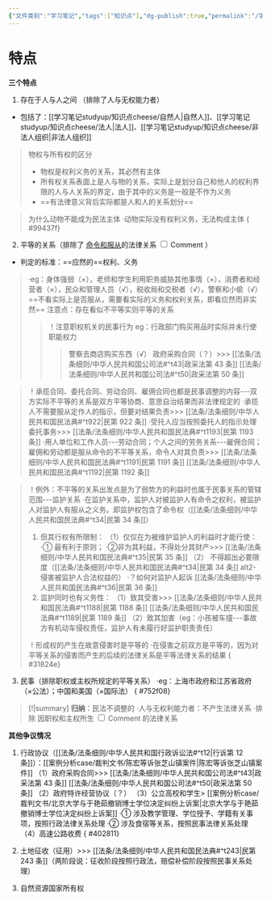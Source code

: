 ```yaml
---
{"文件类别":"学习笔记","tags":["知识点"],"dg-publish":true,"permalink":"/学习笔记studyup/知识点cheese/民事关系/","dgPassFrontmatter":true,"noteIcon":"","created":"2024-07-02T20:32:55.244+08:00","updated":"2024-10-12T11:19:20.239+08:00"}
---
```


# 特点
**三个特点** 
1. 存在于人与人之间 （排除了人与无权能力者）
- 包括了：[[学习笔记studyup/知识点cheese/自然人\|自然人]]、[[学习笔记studyup/知识点cheese/法人\|法人]]、[[学习笔记studyup/知识点cheese/非法人组织\|非法人组织]]
>物权与所有权的区分
>- 物权是权利义务的关系，其必然有主体
>- 所有权关系表面上是人与物的关系，实际上是划分自己和他人的权利界限的人与人关系的界定，由于其中的义务是一般是不作为义务
>- ==有法律意义背后实际都是人和人的关系划分==


>为什么动物不能成为民法主体
>·动物实际没有权利义务，无法构成主体
{ #99437f}

 
2. 平等的关系（排除了<label class="ob-comment" title="公法-个人和组织 组织和组织" style=""> <u>命令和服从</u>的法律关系 <input type="checkbox"> <span style=""> Comment </span></label>）
- 判定的标准：==应然的==权利、义务
>·eg：身体强弱（×），老师和学生利用职务威胁其他事情（×），消费者和经营者（×），民众和管理人员（√），税收局和交税者（√），警察和小偷（√）==不看实际上是否服从，需要看实际的义务和权利关系，即看应然而非实然==
>注意点：存在看似不平等实则平等的关系
>>！注意职权机关的民事行为 eg：行政部门购买用品时实际并未行使职能权力
>>>警察去商店购买东西（√）
>>>政府采购合同（？）>>> [[法条/法条细则/中华人民共和国公司法#^t43\|政采法第 43 条]] [[法条/法条细则/中华人民共和国公司法#^t50\|政采法第 50 条]]


>！承揽合同、委托合同、劳动合同、雇佣合同也都是民事调整的内容---双方实际不平等的关系是双方平等协商、意思自治结果而非法律规定的
·承揽人不需要服从定作人的指示，但要对结果负责>>> [[法条/法条细则/中华人民共和国民法典#^t922\|民第 922 条]]
·受托人应当按照委托人的指示处理委托事务>>> [[法条/法条细则/中华人民共和国民法典#^t1193\|民第 1193 条]]
·用人单位和工作人员---劳动合同；个人之间的劳务关系---雇佣合同；雇佣和劳动都是服从命令的不平等关系，命令人对其负责>>> [[法条/法条细则/中华人民共和国民法典#^t1191\|民第 1191 条]] [[法条/法条细则/中华人民共和国民法典#^t1192\|民第 1192 条]]


>！例外：不平等的关系出发点是为了弱势方的利益时也属于民事关系的管辖范围---监护关系
>·在监护关系中，监护人对被监护人有命令之权利，被监护人对监护人有服从之义务。即监护权包含了命令权（[[法条/法条细则/中华人民共和国民法典#^t34\|民第 34 条]]）
>1. 但其行权有所限制：
>（1）仅仅在为被维护监护人的利益时才能行使：
>·① 最有利于原则；
>·②非为其利益，不得处分其财产>>> [[法条/法条细则/中华人民共和国民法典#^t35\|民第 35 条]]
>（2） 不得超出必要限度（[[法条/法条细则/中华人民共和国民法典#^t34\|民第 34 条]] alt2-侵害被监护人合法权益的）
>·？如何对监护人起诉 [[法条/法条细则/中华人民共和国民法典#^t36\|民第 36 条]]
>1. 监护同时也有义务性：
>（1）致其受害>>> [[法条/法条细则/中华人民共和国民法典#^t1188\|民第 1188 条]] [[法条/法条细则/中华人民共和国民法典#^t1189\|民第 1189 条]]
>（2）致其加害（eg：小孩被车撞---事故方有机动车侵权责任，监护人有未履行好监护职责责任）
>
>！形成权的产生在故意侵害时是平等的
>·在侵害之前双方是平等的，因为对平等关系的侵害而产生的后续的法律关系是平等法律关系的结果 
{ #31824e}



3. 民事（排除职权或主权所规定的平等关系）
·eg：上海市政府和江苏省政府（×公法）；中国和美国（×国际法）
{ #752f08}


>[!|summary] **归纳**：民法不调整的
·人与无权利能力者：不产生法律关系
·排除<label class="ob-comment" title="职权或主权产生的不平等关系使用公法，平等关系上国内采用公法，国际采用国际法" style=""> 因职权和主权所生 <input type="checkbox"> <span style=""> Comment </span></label>的法律关系

**其他争议情况**
1. 行政协议（[[法条/法条细则/中华人民共和国行政诉讼法#^t12\|行诉第 12 条]]）：[[案例分析case/裁判文书/陈宏等诉张芝山镇案件\|陈宏等诉张芝山镇案件]]
（1）政府采购合同>>> [[法条/法条细则/中华人民共和国公司法#^t43\|政采法第 43 条]] [[法条/法条细则/中华人民共和国公司法#^t50\|政采法第 50 条]]
（2）政府特许经营协议（？）
（3）公立高校和学生> [[案例分析case/裁判文书/北京大学与于艳茹撤销博士学位决定纠纷上诉案\|北京大学与于艳茹撤销博士学位决定纠纷上诉案]]
	·① 涉及教学管理、学位授予、学籍有关事项，按照行政法律关系处理
	·② 涉及食宿等关系，按照民事法律关系处理
（4）高速公路收费
{ #402811}

2. 土地征收（征用）>>> [[法条/法条细则/中华人民共和国民法典#^t243\|民第 243 条]]（两阶段说：征收阶段按照行政法，赔偿补偿阶段按照民事关系处理）
3. 自然资源国家所有权